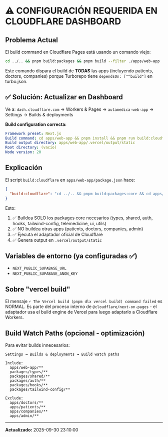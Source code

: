 # ⚠️ CONFIGURACIÓN REQUERIDA EN CLOUDFLARE DASHBOARD

## Problema Actual

El build command en Cloudflare Pages está usando un comando viejo:
```bash
cd ../.. && pnpm build:packages && pnpm build --filter ./apps/web-app
```

Este comando dispara el build de **TODAS** las apps (incluyendo patients, doctors, companies) 
porque Turborepo tiene `dependsOn: ["^build"]` en turbo.json.

## ✅ Solución: Actualizar en Dashboard

Ve a: `dash.cloudflare.com` → Workers & Pages → `autamedica-web-app` → Settings → Builds & deployments

**Build configuration correcta:**

```yaml
Framework preset: Next.js
Build command: cd apps/web-app && pnpm install && pnpm run build:cloudflare
Build output directory: apps/web-app/.vercel/output/static
Root directory: (vacío)
Node version: 20
```

## Explicación

El script `build:cloudflare` en `apps/web-app/package.json` hace:

```json
{
  "build:cloudflare": "cd ../.. && pnpm build:packages:core && cd apps/web-app && npx @cloudflare/next-on-pages@1"
}
```

Esto:
1. ✅ Buildea SOLO los packages core necesarios (types, shared, auth, hooks, tailwind-config, telemedicine, ui, utils)
2. ✅ NO buildea otras apps (patients, doctors, companies, admin)
3. ✅ Ejecuta el adaptador oficial de Cloudflare
4. ✅ Genera output en `.vercel/output/static`

## Variables de entorno (ya configuradas ✅)

- `NEXT_PUBLIC_SUPABASE_URL`
- `NEXT_PUBLIC_SUPABASE_ANON_KEY`

## Sobre "vercel build"

El mensaje `⚡️ The Vercel build (pnpm dlx vercel build) command failed` es NORMAL.
Es parte del proceso interno de `@cloudflare/next-on-pages` - el adaptador 
usa el build engine de Vercel para luego adaptarlo a Cloudflare Workers.

## Build Watch Paths (opcional - optimización)

Para evitar builds innecesarios:

```
Settings → Builds & deployments → Build watch paths

Include:
  apps/web-app/**
  packages/types/**
  packages/shared/**
  packages/auth/**
  packages/hooks/**
  packages/tailwind-config/**

Exclude:
  apps/doctors/**
  apps/patients/**
  apps/companies/**
  apps/admin/**
```

---

**Actualizado:** 2025-09-30 23:10:00
